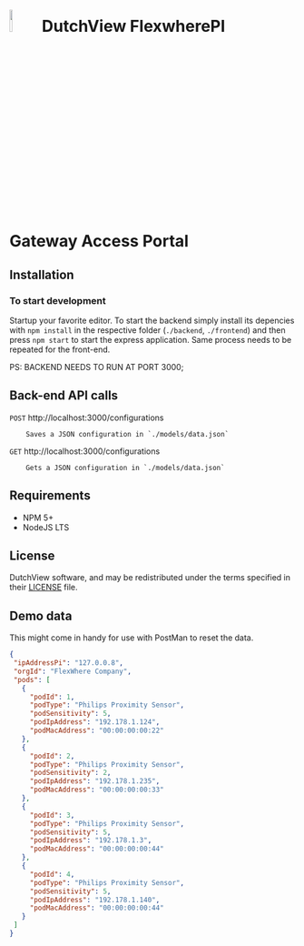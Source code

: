 # <img src="https://flexwhere.nl/wp-content/themes/FlexWhere/img/logo.png" width="10%"> DutchView FlexwherePI Gateway Access Portal

## Installation

### To start development

Startup your favorite editor. To start the backend simply install its depencies with `npm install` in the respective folder (`./backend`, `./frontend`) and then press `npm start` to start the express application. Same process needs to be repeated for the front-end.

PS: BACKEND NEEDS TO RUN AT PORT 3000; 

## Back-end API calls

`POST` http://localhost:3000/configurations

        Saves a JSON configuration in `./models/data.json`

`GET`  http://localhost:3000/configurations

        Gets a JSON configuration in `./models/data.json`

## Requirements

* NPM 5+
* NodeJS LTS

## License

DutchView software, and may be redistributed under the terms specified in their [LICENSE] file.

[LICENSE]: https://flexwhere.co.uk/wp-content/uploads/2019/03/General-Terms-and-Conditions-Dutchview-Limited-1.0.pdf



## Demo data

This might come in handy for use with PostMan to reset the data.  

 ```json
{
  "ipAddressPi": "127.0.0.8",
  "orgId": "FlexWhere Company",
  "pods": [
    {
      "podId": 1,
      "podType": "Philips Proximity Sensor",
      "podSensitivity": 5,
      "podIpAddress": "192.178.1.124",
      "podMacAddress": "00:00:00:00:22"
    },
    {
      "podId": 2,
      "podType": "Philips Proximity Sensor",
      "podSensitivity": 2,
      "podIpAddress": "192.178.1.235",
      "podMacAddress": "00:00:00:00:33"
    },
    {
      "podId": 3,
      "podType": "Philips Proximity Sensor",
      "podSensitivity": 5,
      "podIpAddress": "192.178.1.3",
      "podMacAddress": "00:00:00:00:44"
    },
    {
      "podId": 4,
      "podType": "Philips Proximity Sensor",
      "podSensitivity": 5,
      "podIpAddress": "192.178.1.140",
      "podMacAddress": "00:00:00:00:44"
    }
  ]
}
```